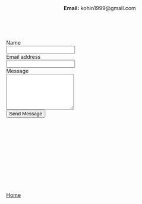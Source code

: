 <link rel="shortcut icon" href="#">
<div>
<div style="text-align: center;"><strong>Email:</strong> kohin1999@gmail.com</div>
</div>
<p>&nbsp;</p>
<p>&nbsp;</p>

<form id="fcf-form-id" class="fcf-form-class" method="POST" action="https://formspree.io/f/xgerpder">
        
<div class="fcf-form-group">
  <label for="Name" class="fcf-label">Name</label>
    <div class="fcf-input-group">
        <input type="text" id="Name" name="Name" class="fcf-form-control" required>
      </div>
</div>

<div class="fcf-form-group">
  <label for="Email" class="fcf-label">Email address</label>
     <div class="fcf-input-group">
       <input type="email" id="Email" name="Email" class="fcf-form-control" required>
    </div>
</div>

<div class="fcf-form-group">
    <label for="Message" class="fcf-label">Message</label>
        <div class="fcf-input-group">
          <textarea id="Message" name="Message" class="fcf-form-control" rows="6" maxlength="3000" required></textarea>
        </div>
</div>

<div class="fcf-form-group">
  <button type="submit" id="fcf-button" class="fcf-btn fcf-btn-primary fcf-btn-lg fcf-btn-block">Send Message</button>
</div>
</form>

<p>&nbsp;</p>
<p>&nbsp;</p>
<p>&nbsp;</p>
<p>&nbsp;</p>
<p>&nbsp;</p>
<p>&nbsp;</p>

[Home](index)